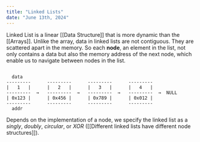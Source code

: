 ```yaml
---
title: "Linked Lists"
date: "June 13th, 2024"
---
```


Linked List is a linear [[Data Structure]] that is more dynamic than the [[Arrays]]. Unlike the array, data in linked lists are not contiguous. They are scattered apart in the memory. So each **node**, an element in the list, not only contains a data but also the memory address of the next node, which enable us to navigate between nodes in the list.

```text

  data
---------      ---------      ---------      ---------
|   1   |      |   2   |      |   3   |      |   4   |
---------  →   ---------  →   ---------  →   ---------  →  NULL
| 0x123 |      | 0x456 |      | 0x789 |      | 0x012 |
---------      ---------      ---------      ---------
  addr

```

Depends on the implementation of a node, we specify the linked list as a _singly_, _doubly_, _circular_, or _XOR_ ([[Different linked lists have different node structures]]).

